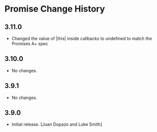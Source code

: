 Promise Change History
======================

3.11.0
------

* Changed the value of |this| inside callbacks to undefined to match the
Promises A+ spec

3.10.0
------

* No changes.

3.9.1
-----

* No changes.

3.9.0
-----

* Initial release. [Juan Dopazo and Luke Smith]

